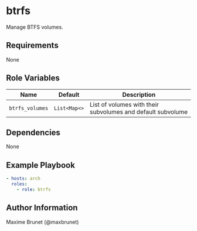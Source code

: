 # btrfs

Manage BTFS volumes.

## Requirements

None

## Role Variables

| Name                  | Default      | Description                                                 |
| --------------------- | ------------ | ----------------------------------------------------------- |
| `btrfs_volumes`       | `List<Map<>` | List of volumes with their subvolumes and default subvolume |

## Dependencies

None

## Example Playbook

```yaml
- hosts: arch
  roles:
    - role: btrfs
```

## Author Information

Maxime Brunet (@maxbrunet)

